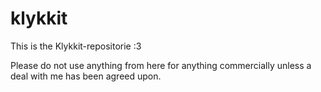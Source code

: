# klykkit
This is the Klykkit-repositorie :3

Please do not use anything from here for anything commercially unless a deal with me has been agreed upon.

